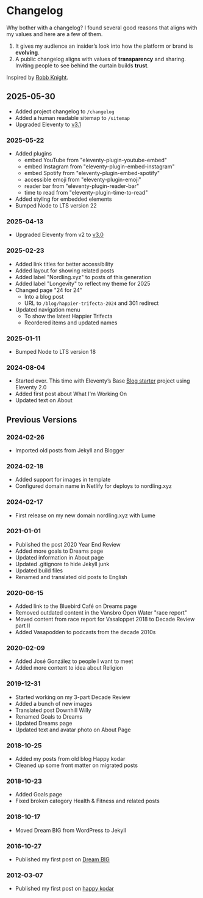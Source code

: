 # Changelog

Why bother with a changelog? I found several good reasons that aligns with my values and here are a few of them.
1.  It gives my audience an insider’s look into how the platform or brand is **evolving**.
2.  A public changelog aligns with values of **transparency** and sharing. Inviting people to see behind the curtain builds **trust**.

Inspired by [Robb Knight](https://rknight.me/log/).

## 2025-05-30

- Added project changelog to `/changelog`
- Added a human readable sitemap to `/sitemap`
- Upgraded Eleventy to [v3.1](https://www.11ty.dev/blog/eleventy-v3-1/)

### 2025-05-22

- Added plugins
  - embed YouTube from "eleventy-plugin-youtube-embed"
  - embed Instagram from "eleventy-plugin-embed-instagram"
  - embed Spotify from "eleventy-plugin-embed-spotify"
  - accessible emoji from "eleventy-plugin-emoji"
  - reader bar from "eleventy-plugin-reader-bar"
  - time to read from "eleventy-plugin-time-to-read"
- Added styling for embedded elements
- Bumped Node to LTS version 22

### 2025-04-13

- Upgraded Eleventy from v2 to [v3.0](https://www.11ty.dev/blog/eleventy-v3/)

### 2025-02-23

- Added link titles for better accessibility
- Added layout for showing related posts
- Added label "Nordling.xyz" to posts of this generation
- Added label "Longevity" to reflect my theme for 2025
- Changed page "24 for 24"
  - Into a blog post
  - URL to `/blog/happier-trifecta-2024` and 301 redirect
- Updated navigation menu
  - To show the latest Happier Trifecta
  - Reordered items and updated names

### 2025-01-11

- Bumped Node to LTS version 18

### 2024-08-04

- Started over. This time with Eleventy’s Base [Blog starter](https://www.11ty.dev/blog/bbv8/) project using Eleventy 2.0
- Added first post about What I'm Working On
- Updated text on About

## Previous Versions

### 2024-02-26

- Imported old posts from Jekyll and Blogger

### 2024-02-18

- Added support for images in template
- Configured domain name in Netlify for deploys to nordling.xyz

### 2024-02-17

- First release on my new domain nordling.xyz with Lume

### 2021-01-01

- Published the post 2020 Year End Review
- Added more goals to Dreams page
- Updated information in About page
- Updated .gitignore to hide Jekyll junk
- Updated build files
- Renamed and translated old posts to English

### 2020-06-15

- Added link to the Bluebird Café on Dreams page
- Removed outdated content in the Vansbro Open Water "race report"
- Moved content from race report for Vasaloppet 2018 to Decade Review part II
- Added Vasapodden to podcasts from the decade 2010s

### 2020-02-09

- Added José González to people I want to meet
- Added more content to idea about Religion

### 2019-12-31

- Started working on my 3-part Decade Review
- Added a bunch of new images
- Translated post Downhill Willy
- Renamed Goals to Dreams
- Updated Dreams page
- Updated text and avatar photo on About Page

### 2018-10-25

- Added my posts from old blog Happy kodar
- Cleaned up some front matter on migrated posts

### 2018-10-23

- Added Goals page
- Fixed broken category Health & Fitness and related posts

### 2018-10-17

- Moved Dream BIG from WordPress to Jekyll

### 2016-10-27

- Published my first post on [Dream BIG](https://rasmus-nordling.netlify.app/)

### 2012-03-07

- Published my first post on [happy kodar](https://happykodar.blogspot.com/)

